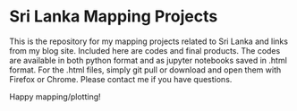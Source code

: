 # Sri Lanka Mapping Projects

This is the repository for my mapping projects related to Sri Lanka and links from my blog site. Included here are codes and final products. The codes are available in both python format and as jupyter notebooks saved in .html format. For the .html files, simply git pull or download and open them with Firefox or Chrome. Please contact me if you have questions. 

Happy mapping/plotting! 
